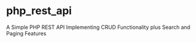 # php_rest_api
A Simple PHP REST API Implementing CRUD Functionality plus Search and Paging Features
